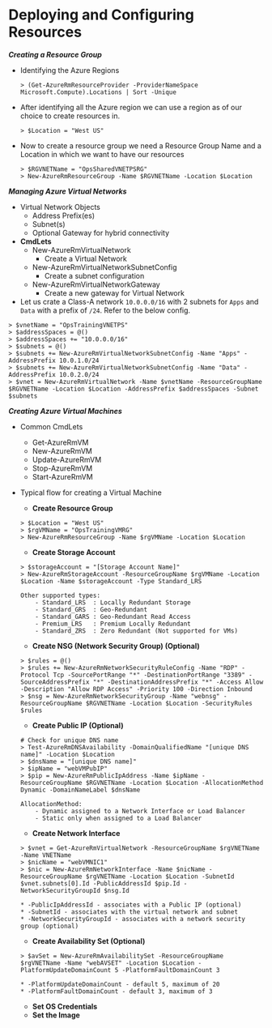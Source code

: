 # Deploying and Configuring Resources

***Creating a Resource Group***
- Identifying the Azure Regions

	```
	> (Get-AzureRmResourceProvider -ProviderNameSpace Microsoft.Compute).Locations | Sort -Unique
	```

- After identifying all the Azure region we can use a region as of our choice to create resources in.

	```
	> $Location = "West US"
	```

- Now to create a resource group we need a Resource Group Name and a Location in which we want to have our resources

	```
	> $RGVNETName = "OpsSharedVNETPSRG"
	> New-AzureRmResourceGroup -Name $RGVNETName -Location $Location
	```

***Managing Azure Virtual Networks***
- Virtual Network Objects
	- Address Prefix(es)
	- Subnet(s)
	- Optional Gateway for hybrid connectivity
- **CmdLets**
	- New-AzureRmVirtualNetwork
		- Create a Virtual Network
	- New-AzureRmVirtualNetworkSubnetConfig
		- Create a subnet configuration
	- New-AzureRmVirtualNetworkGateway
		- Create a new gateway for Virtual Network
- Let us crate a Class-A network `10.0.0.0/16` with 2 subnets for `Apps` and `Data` with a prefix of `/24`. Refer to the below config.

```
> $vnetName = "OpsTrainingVNETPS"
> $addressSpaces = @()
> $addressSpaces += "10.0.0.0/16"
> $subnets = @()
> $subnets += New-AzureRmVirtualNetworkSubnetConfig -Name "Apps" -AddressPrefix 10.0.1.0/24
> $subnets += New-AzureRmVirtualNetworkSubnetConfig -Name "Data" -AddressPrefix 10.0.2.0/24
> $vnet = New-AzureRmVirtualNetwork -Name $vnetName -ResourceGroupName $RGVNETName -Location $Location -AddressPrefix $addressSpaces -Subnet $subnets
```

***Creating Azure Virtual Machines***
- Common CmdLets
	- Get-AzureRmVM
	- New-AzureRmVM
	- Update-AzureRmVM
	- Stop-AzureRmVM
	- Start-AzureRmVM

- Typical flow for creating a Virtual Machine
	- **Create Resource Group**
	
	```
	> $Location = "West US"
	> $rgVMName = "OpsTrainingVMRG"
	> New-AzureRmResourceGroup -Name $rgVMName -Location $Location
	```

	- **Create Storage Account**

	```
	> $storageAccount = "[Storage Account Name]"
	> New-AzureRmStorageAccount -ResourceGroupName $rgVMName -Location $Location -Name $storageAccount -Type Standard_LRS
	
	Other supported types:
		- Standard_LRS	: Locally Redundant Storage
		- Standard_GRS	: Geo-Redundant
		- Standard_GARS	: Geo-Redundant Read Access
		- Premium_LRS	: Premium Locally Redundant
		- Standard_ZRS	: Zero Redundant (Not supported for VMs)
	```

	- **Create NSG (Network Security Group) (Optional)**

	```
	> $rules = @()
	> $rules += New-AzureRmNetworkSecurityRuleConfig -Name "RDP" -Protocol Tcp -SourcePortRange "*" -DestinationPortRange "3389" -SourceAddressPrefix "*" -DestinationAddressPrefix "*" -Access Allow -Description "Allow RDP Access" -Priority 100 -Direction Inbound
	> $nsg = New-AzureRmNetworkSecurityGroup -Name "webnsg" -ResourceGroupName $RGVNETName -Location $Location -SecurityRules $rules
	```

	- **Create Public IP (Optional)**

	```
	# Check for unique DNS name
	> Test-AzureRmDNSAvailability -DomainQualifiedName "[unique DNS name]" -Location $Location
	> $dnsName = "[unique DNS name]"
	> $ipName = "webVMPubIP"
	> $pip = New-AzureRmPublicIpAddress -Name $ipName -ResourceGroupName $RGVNETName -Location $Location -AllocationMethod Dynamic -DomainNameLabel $dnsName

	AllocationMethod:
		- Dynamic assigned to a Network Interface or Load Balancer
		- Static only when assigned to a Load Balancer
	```

	- **Create Network Interface**
	
	```
	> $vnet = Get-AzureRmVirtualNetwork -ResourceGroupName $rgVNETName -Name VNETName
	> $nicName = "webVMNIC1"
	> $nic = New-AzureRmNetworkInterface -Name $nicName -ResourceGroupName $rgVNETName -Location $Location -SubnetId $vnet.subnets[0].Id -PublicAddressId $pip.Id -NetworkSecurityGroupId $nsg.Id
	
	* -PublicIpAddressId - associates with a Public IP (optional)
	* -SubnetId - associates with the virtual network and subnet
	* -NetworkSecurityGroupId - associates with a network security group (optional)
	```

	- **Create Availability Set (Optional)**

	```
	> $avSet = New-AzureRmAvailabilitySet -ResourceGroupName $rgVNETName -Name "webAVSET" -Location $Location -PlatformUpdateDomainCount 5 -PlatformFaultDomainCount 3
	
	* -PlatformUpdateDomainCount - default 5, maximum of 20
	* -PlatformFaultDomainCount - default 3, maximum of 3
	```

	- **Set OS Credentials**
	- **Set the Image**
